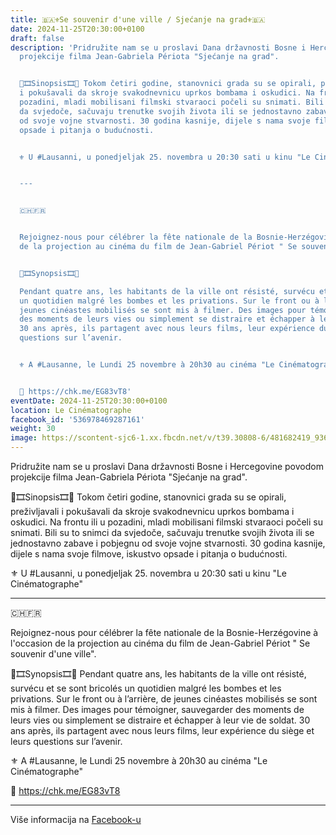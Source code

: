 ```yaml
---
title: 🇧🇦⚜️Se souvenir d'une ville / Sjećanje na grad⚜️🇧🇦
date: 2024-11-25T20:30:00+0100
draft: false
description: 'Pridružite nam se u proslavi Dana državnosti Bosne i Hercegovine  povodom
  projekcije filma Jean-Gabriela Périota "Sjećanje na grad".


  🎦🎞Sinopsis🎞🎦 Tokom četiri godine, stanovnici grada su se opirali, preživljavali
  i pokušavali da skroje svakodnevnicu uprkos bombama i oskudici. Na frontu ili u
  pozadini, mladi mobilisani filmski stvaraoci počeli su snimati. Bili su to snimci
  da svjedoče, sačuvaju trenutke svojih života ili se jednostavno zabave i pobjegnu
  od svoje vojne stvarnosti. 30 godina kasnije, dijele s nama svoje filmove, iskustvo
  opsade i pitanja o budućnosti.


  ⚜️ U #Lausanni, u ponedjeljak 25. novembra u 20:30 sati u kinu "Le Cinématographe"


  ---


  🇨🇭🇫🇷


  Rejoignez-nous pour célébrer la fête nationale de la Bosnie-Herzégovine à l''occasion
  de la projection au cinéma du film de Jean-Gabriel Périot " Se souvenir d''une ville".


  🎦🎞Synopsis🎞🎦

  Pendant quatre ans, les habitants de la ville ont résisté, survécu et se sont bricolés
  un quotidien malgré les bombes et les privations. Sur le front ou à l’arrière, de
  jeunes cinéastes mobilisés se sont mis à filmer. Des images pour témoigner, sauvegarder
  des moments de leurs vies ou simplement se distraire et échapper à leur vie de soldat.
  30 ans après, ils partagent avec nous leurs films, leur expérience du siège et leurs
  questions sur l’avenir.


  ⚜️ A #Lausanne, le Lundi 25 novembre à 20h30 au cinéma "Le Cinématographe"


  🎫 https://chk.me/EG83vT8'
eventDate: 2024-11-25T20:30:00+0100
location: Le Cinématographe
facebook_id: '536978469287161'
weight: 30
image: https://scontent-sjc6-1.xx.fbcdn.net/v/t39.30808-6/481682419_936266505344065_7770626978622306899_n.jpg?_nc_cat=111&ccb=1-7&_nc_sid=9e60e4&_nc_ohc=izXgrM84g90Q7kNvwEE7rNb&_nc_oc=Adkko5Zk-Of-qUrUkGmWgENOKjHWi9cH7G-ou8zTHSDBi56WZ01wP5V88_aW3Q2rKDs&_nc_zt=23&_nc_ht=scontent-sjc6-1.xx&edm=ABTKTjYEAAAA&_nc_gid=VXOCyJuzDbWGhAfh4PpYwQ&oh=00_AfczmSr6-5FmeBzTXDb-oUnf5m6K73Ce6IPH7Bn2je7hrQ&oe=68F76984
---
```


Pridružite nam se u proslavi Dana državnosti Bosne i Hercegovine  povodom projekcije filma Jean-Gabriela Périota "Sjećanje na grad".

🎦🎞Sinopsis🎞🎦 Tokom četiri godine, stanovnici grada su se opirali, preživljavali i pokušavali da skroje svakodnevnicu uprkos bombama i oskudici. Na frontu ili u pozadini, mladi mobilisani filmski stvaraoci počeli su snimati. Bili su to snimci da svjedoče, sačuvaju trenutke svojih života ili se jednostavno zabave i pobjegnu od svoje vojne stvarnosti. 30 godina kasnije, dijele s nama svoje filmove, iskustvo opsade i pitanja o budućnosti.

⚜️ U #Lausanni, u ponedjeljak 25. novembra u 20:30 sati u kinu "Le Cinématographe"

---

🇨🇭🇫🇷

Rejoignez-nous pour célébrer la fête nationale de la Bosnie-Herzégovine à l'occasion de la projection au cinéma du film de Jean-Gabriel Périot " Se souvenir d'une ville".

🎦🎞Synopsis🎞🎦
Pendant quatre ans, les habitants de la ville ont résisté, survécu et se sont bricolés un quotidien malgré les bombes et les privations. Sur le front ou à l’arrière, de jeunes cinéastes mobilisés se sont mis à filmer. Des images pour témoigner, sauvegarder des moments de leurs vies ou simplement se distraire et échapper à leur vie de soldat. 30 ans après, ils partagent avec nous leurs films, leur expérience du siège et leurs questions sur l’avenir.

⚜️ A #Lausanne, le Lundi 25 novembre à 20h30 au cinéma "Le Cinématographe"

🎫 https://chk.me/EG83vT8

---

Više informacija na [Facebook-u](https://facebook.com/events/536978469287161)
